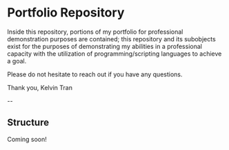 # Portfolio Repository

Inside this repository, portions of my portfolio for professional demonstration purposes are contained; this repository and its subobjects exist for the purposes of demonstrating my abilities in a professional capacity with the utilization of programming/scripting languages to achieve a goal.

Please do not hesitate to reach out if you have any questions.

Thank you,
Kelvin Tran

--
## Structure
Coming soon!
